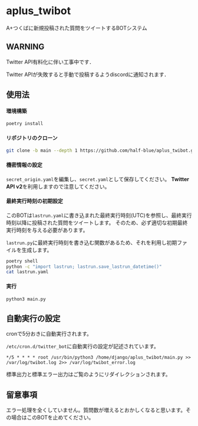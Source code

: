# aplus_twibot
A+つくばに新規投稿された質問をツイートするBOTシステム

## WARNING
Twitter API有料化に伴い工事中です．

Twitter APIが失敗すると手動で投稿するようdiscordに通知されます．

## 使用法
#### 環境構築
```sh
poetry install
```
#### リポジトリのクローン
```sh
git clone -b main --depth 1 https://github.com/half-blue/aplus_twibot.git
```
#### 機密情報の設定
`secret_origin.yaml`を編集し、`secret.yaml`として保存してください。
**Twitter API v2**を利用しますので注意してください。

#### 最終実行時刻の初期設定
このBOTは`lastrun.yaml`に書き込まれた最終実行時刻(UTC)を参照し、最終実行時刻以降に投稿された質問をツイートします。
そのため、必ず適切な初期最終実行時刻を与える必要があります。

`lastrun.py`に最終実行時刻を書き込む関数があるため、それを利用し初期ファイルを生成します。
```sh
poetry shell
python -c "import lastrun; lastrun.save_lastrun_datetime()"
cat lastrun.yaml
```

#### 実行
 ```
 python3 main.py
 ```
 
## 自動実行の設定
cronで5分おきに自動実行されます。

 `/etc/cron.d/twitter_bot`に自動実行の設定が記述されています。
 ```
 */5 * * * * root /usr/bin/python3 /home/django/aplus_twibot/main.py >> /var/log/twibot.log 2>> /var/log/twibot_error.log
 ```
 標準出力と標準エラー出力はご覧のようにリダイレクションされます。

## 留意事項
エラー処理を全くしていません。質問数が増えるとおかしくなると思います。その場合はこのBOTを止めてください。
